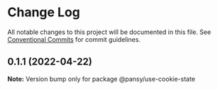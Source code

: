 # Change Log

All notable changes to this project will be documented in this file.
See [Conventional Commits](https://conventionalcommits.org) for commit guidelines.

## 0.1.1 (2022-04-22)

**Note:** Version bump only for package @pansy/use-cookie-state
